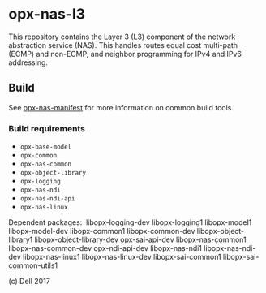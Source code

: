 # opx-nas-l3
This repository contains the Layer 3 (L3) component of the network abstraction service (NAS). This handles routes equal cost multi-path (ECMP) and non-ECMP, and neighbor programming for IPv4 and IPv6 addressing. 

## Build
See [opx-nas-manifest](https://github.com/open-switch/opx-nas-manifest) for more information on common build tools.

### Build requirements

- `opx-base-model`
- `opx-common`
- `opx-nas-common`
- `opx-object-library`
- `opx-logging`
- `opx-nas-ndi`
- `opx-nas-ndi-api`
- `opx-nas-linux`

Dependent packages:  libopx-logging-dev libopx-logging1 libopx-model1 libopx-model-dev libopx-common1 libopx-common-dev libopx-object-library1 libopx-object-library-dev opx-sai-api-dev libopx-nas-common1 libopx-nas-common-dev opx-ndi-api-dev libopx-nas-ndi1 libopx-nas-ndi-dev libopx-nas-linux1 libopx-nas-linux-dev libopx-sai-common1 libopx-sai-common-utils1

(c) Dell 2017
